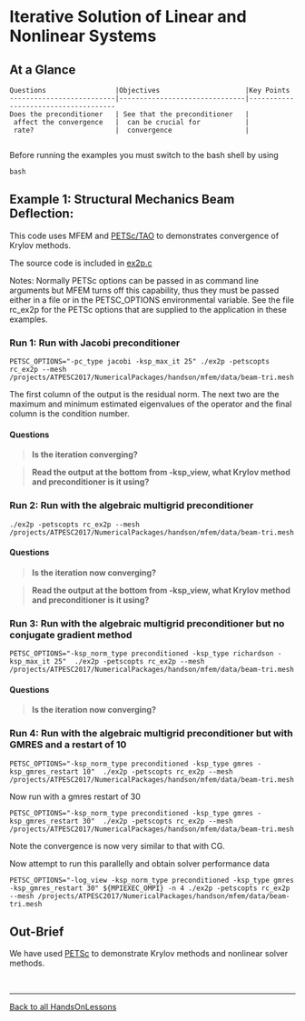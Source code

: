 # Iterative Solution of Linear and Nonlinear Systems

## At a Glance
<!-- (Expected # minutes to complete) %% temporarily omit -->

```
Questions                 |Objectives                     |Key Points
--------------------------|-------------------------------|-------------------------------------
Does the preconditioner   | See that the preconditioner   |
 affect the convergence   |  can be crucial for           |
 rate?                    |  convergence                  |
                         
```

Before running the examples you must switch to the bash shell by using 

```
bash
```

## Example 1: Structural Mechanics Beam Deflection:

This code uses MFEM and [PETSc/TAO](https://www.mcs.anl.gov/petsc/) to demonstrates convergence of Krylov methods.

The source code is included in [ex2p.c](./ex2p.c)

Notes: Normally PETSc options can be passed in as command line arguments but MFEM turns off this capability, thus they must be passed either in a file or in the PETSC_OPTIONS environmental variable. See the file rc_ex2p for the PETSc options that are supplied to the application in these examples.

### Run 1: Run with Jacobi preconditioner

```
PETSC_OPTIONS="-pc_type jacobi -ksp_max_it 25" ./ex2p -petscopts rc_ex2p --mesh /projects/ATPESC2017/NumericalPackages/handson/mfem/data/beam-tri.mesh 
```

The first column of the output is the residual norm. The next two are the maximum and minimum estimated eigenvalues of the operator and the final column is the condition number.

#### Questions
> **Is the iteration converging?**

> **Read the output at the bottom from -ksp_view, what Krylov method and preconditioner is it using?**

### Run 2: Run with the algebraic multigrid preconditioner

```
./ex2p -petscopts rc_ex2p --mesh /projects/ATPESC2017/NumericalPackages/handson/mfem/data/beam-tri.mesh 
```

#### Questions
> **Is the iteration now converging?**

> **Read the output at the bottom from -ksp_view, what Krylov method and preconditioner is it using?**

### Run 3: Run with the algebraic multigrid preconditioner but no conjugate gradient method

```
PETSC_OPTIONS="-ksp_norm_type preconditioned -ksp_type richardson -ksp_max_it 25"  ./ex2p -petscopts rc_ex2p --mesh /projects/ATPESC2017/NumericalPackages/handson/mfem/data/beam-tri.mesh 
```

#### Questions
> **Is the iteration now converging?**

### Run 4: Run with the algebraic multigrid preconditioner but with GMRES and a restart of 10

```
PETSC_OPTIONS="-ksp_norm_type preconditioned -ksp_type gmres -ksp_gmres_restart 10"  ./ex2p -petscopts rc_ex2p --mesh /projects/ATPESC2017/NumericalPackages/handson/mfem/data/beam-tri.mesh 
```

Now run with a gmres restart of 30

```
PETSC_OPTIONS="-ksp_norm_type preconditioned -ksp_type gmres -ksp_gmres_restart 30"  ./ex2p -petscopts rc_ex2p --mesh /projects/ATPESC2017/NumericalPackages/handson/mfem/data/beam-tri.mesh 
```

Note the convergence is now very similar to that with CG.

Now attempt to run this parallelly and obtain solver performance data
```
PETSC_OPTIONS="-log_view -ksp_norm_type preconditioned -ksp_type gmres -ksp_gmres_restart 30" ${MPIEXEC_OMPI} -n 4 ./ex2p -petscopts rc_ex2p --mesh /projects/ATPESC2017/NumericalPackages/handson/mfem/data/beam-tri.mesh
```

## Out-Brief

We have used [PETSc](https://www.mcs.anl.gov/petsc/) to demonstrate Krylov methods and nonlinear solver methods.


<!-- Insert space, horizontal line, and link to HandsOnLesson table -->

&nbsp;

---

[Back to all HandsOnLessons](../lessons.md)
